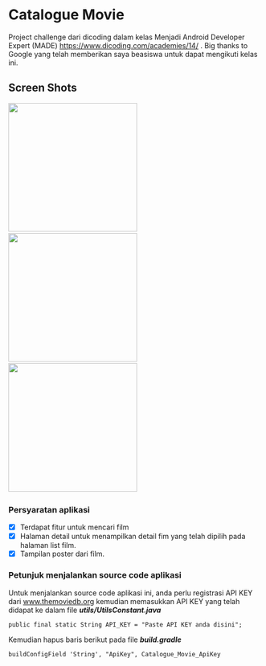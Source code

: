 # Catalogue Movie

Project challenge dari dicoding dalam kelas Menjadi Android Developer Expert (MADE)
https://www.dicoding.com/academies/14/ . Big thanks to Google yang telah memberikan saya beasiswa
untuk dapat mengikuti kelas ini.

## Screen Shots

<img src="https://github.com/muhrahmatullah/Dicoding-Movie-Catalogue/blob/stage-1/screenshots/home.png"
width="256">&nbsp;&nbsp;&nbsp;
<img src="https://github.com/muhrahmatullah/Dicoding-Movie-Catalogue/blob/stage-1/screenshots/search.png"
width="256">&nbsp;&nbsp;&nbsp;
<img src="https://github.com/muhrahmatullah/Dicoding-Movie-Catalogue/blob/stage-1/screenshots/detail.png"
width="256">&nbsp;&nbsp;&nbsp;

### Persyaratan aplikasi

* [x] Terdapat fitur untuk mencari film
* [x] Halaman detail untuk menampilkan detail fim yang telah dipilih pada halaman list film.
* [x] Tampilan poster dari film.

### Petunjuk menjalankan source code aplikasi

Untuk menjalankan source code aplikasi ini, anda perlu registrasi API KEY dari www.themoviedb.org
kemudian memasukkan API KEY yang telah didapat ke dalam file ***utils/UtilsConstant.java***

```
public final static String API_KEY = "Paste API KEY anda disini";
```

Kemudian hapus baris berikut pada file ***build.gradle***

```
buildConfigField 'String', "ApiKey", Catalogue_Movie_ApiKey
```
